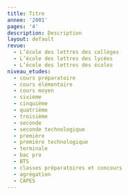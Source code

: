 ```yaml
---
title: Titre
annee: '2001'
pages: '4'
description: Description
layout: default
revue:
  - L’école des lettres des collèges
  - L’école des lettres des lycées
  - L’école des lettres des écoles
niveau_etudes:
  - cours préparatoire
  - cours élémentaire
  - cours moyen
  - sixième
  - cinquième
  - quatrième
  - troisième
  - seconde
  - seconde technologique
  - première
  - première technologique
  - terminale
  - bac pro
  - BTS
  - classes préparatoires et concours
  - agrégation
  - CAPES
---
```


